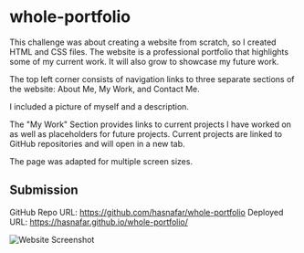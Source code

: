 # whole-portfolio

This challenge was about creating a website from scratch, so I created HTML and CSS files. The website is a professional portfolio that highlights some of my current work. It will also grow to showcase my future work. 

The top left corner consists of navigation links to three separate sections of the website: About Me, My Work, and Contact Me. 

I included a picture of myself and a description. 

The "My Work" Section provides links to current projects I have worked on as well as placeholders for future projects. Current projects are linked to GitHub repositories and will open in a new tab.

The page was adapted for multiple screen sizes. 


## Submission
GitHub Repo URL: https://github.com/hasnafar/whole-portfolio
Deployed URL: https://hasnafar.github.io/whole-portfolio/


![Website Screenshot](ScreenshotPortfolio.png) 